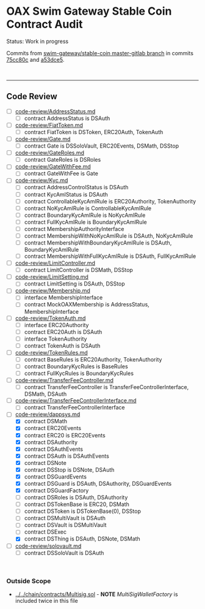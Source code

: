 # OAX Swim Gateway Stable Coin Contract Audit

Status: Work in progress

Commits from [swim-gateway/stable-coin master-gitlab branch](https://github.com/swim-gateway/stable-coin/tree/master-gitlab) in commits [75cc80c](https://github.com/swim-gateway/stable-coin/commit/75cc80c5d494625d3e7262756973ec0394dfcf11) and [a53dce5](https://github.com/swim-gateway/stable-coin/commit/a53dce5fb53f2ff4461d15c2e3450faf0a9b61ac).

<br />

<hr />

## Code Review

* [ ] [code-review/AddressStatus.md](code-review/AddressStatus.md)
  * [ ] contract AddressStatus is DSAuth
* [ ] [code-review/FiatToken.md](code-review/FiatToken.md)
  * [ ] contract FiatToken is DSToken, ERC20Auth, TokenAuth
* [ ] [code-review/Gate.md](code-review/Gate.md)
  * [ ] contract Gate is DSSoloVault, ERC20Events, DSMath, DSStop
* [ ] [code-review/GateRoles.md](code-review/GateRoles.md)
  * [ ] contract GateRoles is DSRoles
* [ ] [code-review/GateWithFee.md](code-review/GateWithFee.md)
  * [ ] contract GateWithFee is Gate
* [ ] [code-review/Kyc.md](code-review/Kyc.md)
  * [ ] contract AddressControlStatus is DSAuth
  * [ ] contract KycAmlStatus is DSAuth
  * [ ] contract ControllableKycAmlRule is ERC20Authority, TokenAuthority
  * [ ] contract NoKycAmlRule is ControllableKycAmlRule
  * [ ] contract BoundaryKycAmlRule is NoKycAmlRule
  * [ ] contract FullKycAmlRule is BoundaryKycAmlRule
  * [ ] contract MembershipAuthorityInterface
  * [ ] contract MembershipWithNoKycAmlRule is DSAuth, NoKycAmlRule
  * [ ] contract MembershipWithBoundaryKycAmlRule is DSAuth, BoundaryKycAmlRule
  * [ ] contract MembershipWithFullKycAmlRule is DSAuth, FullKycAmlRule
* [ ] [code-review/LimitController.md](code-review/LimitController.md)
  * [ ] contract LimitController is DSMath, DSStop
* [ ] [code-review/LimitSetting.md](code-review/LimitSetting.md)
  * [ ] contract LimitSetting is DSAuth, DSStop
* [ ] [code-review/Membership.md](code-review/Membership.md)
  * [ ] interface MembershipInterface
  * [ ] contract MockOAXMembership is AddressStatus, MembershipInterface
* [ ] [code-review/TokenAuth.md](code-review/TokenAuth.md)
  * [ ] interface ERC20Authority
  * [ ] contract ERC20Auth is DSAuth
  * [ ] interface TokenAuthority
  * [ ] contract TokenAuth is DSAuth
* [ ] [code-review/TokenRules.md](code-review/TokenRules.md)
  * [ ] contract BaseRules is ERC20Authority, TokenAuthority
  * [ ] contract BoundaryKycRules is BaseRules
  * [ ] contract FullKycRules is BoundaryKycRules
* [ ] [code-review/TransferFeeController.md](code-review/TransferFeeController.md)
  * [ ] contract TransferFeeController is TransferFeeControllerInterface, DSMath, DSAuth
* [ ] [code-review/TransferFeeControllerInterface.md](code-review/TransferFeeControllerInterface.md)
  * [ ] contract TransferFeeControllerInterface
* [ ] [code-review/dappsys.md](code-review/dappsys.md)
  * [x] contract DSMath
  * [x] contract ERC20Events
  * [x] contract ERC20 is ERC20Events
  * [x] contract DSAuthority
  * [x] contract DSAuthEvents
  * [x] contract DSAuth is DSAuthEvents
  * [x] contract DSNote
  * [x] contract DSStop is DSNote, DSAuth
  * [x] contract DSGuardEvents
  * [x] contract DSGuard is DSAuth, DSAuthority, DSGuardEvents
  * [x] contract DSGuardFactory
  * [ ] contract DSRoles is DSAuth, DSAuthority
  * [ ] contract DSTokenBase is ERC20, DSMath
  * [ ] contract DSToken is DSTokenBase(0), DSStop
  * [ ] contract DSMultiVault is DSAuth
  * [ ] contract DSVault is DSMultiVault
  * [ ] contract DSExec
  * [x] contract DSThing is DSAuth, DSNote, DSMath
* [ ] [code-review/solovault.md](code-review/solovault.md)
  * [ ] contract DSSoloVault is DSAuth

<br />

### Outside Scope

* [../../chain/contracts/Multisig.sol](../../chain/contracts/Multisig.sol) - **NOTE** *MultiSigWalletFactory* is included twice in this file